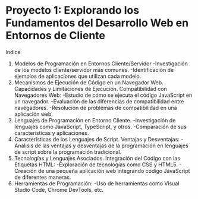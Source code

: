 # Proyecto 1: Explorando los Fundamentos del Desarrollo Web en Entornos de Cliente

Indice
1. Modelos de Programación en Entornos Cliente/Servidor
    -Investigación de los modelos cliente/servidor más comunes.
    -Identificación de ejemplos de aplicaciones que utilizan cada modelo.
2. Mecanismos de Ejecución de Código en un Navegador Web. Capacidades y Limitaciones de Ejecución. Compatibilidad con Navegadores Web:
    -Estudio de cómo se ejecuta el código JavaScript en un navegador.
    -Evaluación de las diferencias de compatibilidad entre navegadores.
    -Resolución de problemas de compatibilidad en una aplicación web.
3. Lenguajes de Programación en Entorno Cliente.
    -Investigación de lenguajes como JavaScript, TypeScript, y otros.
    -Comparación de sus características y aplicaciones.
4. Características de los Lenguajes de Script. Ventajas y Desventajas:
    -Análisis de las ventajas y desventajas de la programación en lenguajes de script sobre la programación tradicional.
5. Tecnologías y Lenguajes Asociados. Integración del Código con las Etiquetas HTML:
    -Exploración de tecnologías como CSS y HTML5.
    -Creación de una pequeña aplicación web integrando código JavaScript de diferentes maneras.
6. Herramientas de Programación:
    -Uso de herramientas como Visual Studio Code, Chrome DevTools, etc.
